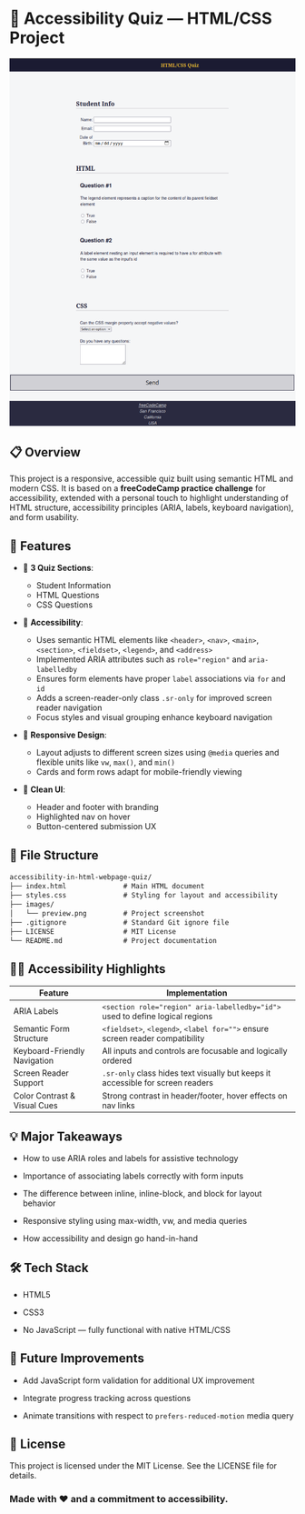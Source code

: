 # 🧠 Accessibility Quiz — HTML/CSS Project

![Project Preview](images/preview.png)

## 📋 Overview

This project is a responsive, accessible quiz built using semantic HTML and modern CSS. It is based on a **freeCodeCamp practice challenge** for accessibility, extended with a personal touch to highlight understanding of HTML structure, accessibility principles (ARIA, labels, keyboard navigation), and form usability.

## 🚀 Features

- 🧩 **3 Quiz Sections**:
  - Student Information
  - HTML Questions
  - CSS Questions

- 🦽 **Accessibility**:
  - Uses semantic HTML elements like `<header>`, `<nav>`, `<main>`, `<section>`, `<fieldset>`, `<legend>`, and `<address>`
  - Implemented ARIA attributes such as `role="region"` and `aria-labelledby`
  - Ensures form elements have proper `label` associations via `for` and `id`
  - Adds a screen-reader-only class `.sr-only` for improved screen reader navigation
  - Focus styles and visual grouping enhance keyboard navigation

- 📱 **Responsive Design**:
  - Layout adjusts to different screen sizes using `@media` queries and flexible units like `vw`, `max()`, and `min()`
  - Cards and form rows adapt for mobile-friendly viewing

- 🎨 **Clean UI**:
  - Header and footer with branding
  - Highlighted nav on hover
  - Button-centered submission UX

## 📁 File Structure

```plaintext
accessibility-in-html-webpage-quiz/
├── index.html              # Main HTML document
├── styles.css              # Styling for layout and accessibility
├── images/
│   └── preview.png         # Project screenshot
├── .gitignore              # Standard Git ignore file
├── LICENSE                 # MIT License
└── README.md               # Project documentation
```

## 🧑‍💻 Accessibility Highlights
| Feature                      | Implementation                                                                  |
| ---------------------------- | ------------------------------------------------------------------------------- |
| ARIA Labels                  | `<section role="region" aria-labelledby="id">` used to define logical regions   |
| Semantic Form Structure      | `<fieldset>`, `<legend>`, `<label for="">` ensure screen reader compatibility   |
| Keyboard-Friendly Navigation | All inputs and controls are focusable and logically ordered                     |
| Screen Reader Support        | `.sr-only` class hides text visually but keeps it accessible for screen readers |
| Color Contrast & Visual Cues | Strong contrast in header/footer, hover effects on nav links                    |

## 💡 Major Takeaways
- How to use ARIA roles and labels for assistive technology

- Importance of associating labels correctly with form inputs

- The difference between inline, inline-block, and block for layout behavior

- Responsive styling using max-width, vw, and media queries

- How accessibility and design go hand-in-hand

## 🛠 Tech Stack
- HTML5

- CSS3

- No JavaScript — fully functional with native HTML/CSS

## 🧪 Future Improvements
- Add JavaScript form validation for additional UX improvement

- Integrate progress tracking across questions

- Animate transitions with respect to `prefers-reduced-motion` media query

## 📜 License
This project is licensed under the MIT License. See the LICENSE file for details.

### Made with ❤️ and a commitment to accessibility.

